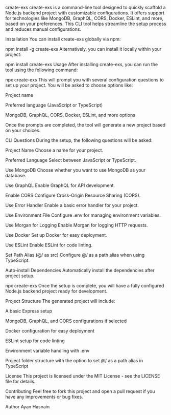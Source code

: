 create-exs
create-exs is a command-line tool designed to quickly scaffold a Node.js backend project with customizable configurations. It offers support for technologies like MongoDB, GraphQL, CORS, Docker, ESLint, and more, based on your preferences. This CLI tool helps streamline the setup process and reduces manual configurations.

Installation
You can install create-exs globally via npm:


npm install -g create-exs
Alternatively, you can install it locally within your project:


npm install create-exs
Usage
After installing create-exs, you can run the tool using the following command:


npx create-exs
This will prompt you with several configuration questions to set up your project. You will be asked to choose options like:

Project name

Preferred language (JavaScript or TypeScript)

MongoDB, GraphQL, CORS, Docker, ESLint, and more options

Once the prompts are completed, the tool will generate a new project based on your choices.

CLI Questions
During the setup, the following questions will be asked:

Project Name
Choose a name for your project.

Preferred Language
Select between JavaScript or TypeScript.

Use MongoDB
Choose whether you want to use MongoDB as your database.

Use GraphQL
Enable GraphQL for API development.

Enable CORS
Configure Cross-Origin Resource Sharing (CORS).

Use Error Handler
Enable a basic error handler for your project.

Use Environment File
Configure .env for managing environment variables.

Use Morgan for Logging
Enable Morgan for logging HTTP requests.

Use Docker
Set up Docker for easy deployment.

Use ESLint
Enable ESLint for code linting.

Set Path Alias (@/ as src)
Configure @/ as a path alias when using TypeScript.

Auto-install Dependencies
Automatically install the dependencies after project setup.


npx create-exs
Once the setup is complete, you will have a fully configured Node.js backend project ready for development.

Project Structure
The generated project will include:

A basic Express setup

MongoDB, GraphQL, and CORS configurations if selected

Docker configuration for easy deployment

ESLint setup for code linting

Environment variable handling with .env

Project folder structure with the option to set @/ as a path alias in TypeScript

License
This project is licensed under the MIT License - see the LICENSE file for details.

Contributing
Feel free to fork this project and open a pull request if you have any improvements or bug fixes.

Author
Ayan Hasnain

